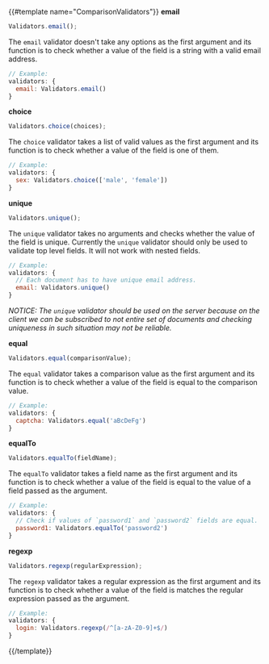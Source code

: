 {{#template name="ComparisonValidators"}}
**email**

```js
Validators.email();
```

The `email` validator doesn't take any options as the first argument and its function is to check whether a value of the field is a string with a valid email address.

```js
// Example:
validators: {
  email: Validators.email()
}
```

**choice**

```js
Validators.choice(choices);
```

The `choice` validator takes a list of valid values as the first argument and its function is to check whether a value of the field is one of them.

```js
// Example:
validators: {
  sex: Validators.choice(['male', 'female'])
}
```

**unique**

```js
Validators.unique();
```

The `unique` validator takes no arguments and checks whether the value of the field is unique.
Currently the `unique` validator should only be used to validate top level fields. It will not work with nested fields.

```js
// Example:
validators: {
  // Each document has to have unique email address.
  email: Validators.unique()
}
```

*NOTICE: The `unique` validator should be used on the server because on the client we can be subscribed to not entire set of documents and checking uniqueness in such situation may not be reliable.*

**equal**

```js
Validators.equal(comparisonValue);
```

The `equal` validator takes a comparison value as the first argument and its function is to check whether a value of the field is equal to the comparison value.

```js
// Example:
validators: {
  captcha: Validators.equal('aBcDeFg')
}
```

**equalTo**

```js
Validators.equalTo(fieldName);
```

The `equalTo` validator takes a field name as the first argument and its function is to check whether a value of the field is equal to the value of a field passed as the argument.

```js
// Example:
validators: {
  // Check if values of `password1` and `password2` fields are equal.
  password1: Validators.equalTo('password2')
}
```

**regexp**

```js
Validators.regexp(regularExpression);
```

The `regexp` validator takes a regular expression as the first argument and its function is to check whether a value of the field is matches the regular expression passed as the argument.

```js
// Example:
validators: {
  login: Validators.regexp(/^[a-zA-Z0-9]+$/)
}
```
{{/template}}
